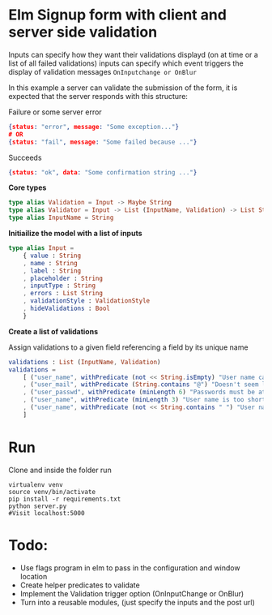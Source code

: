 # Elm Signup form with client and server side validation

Inputs can specify how they want their validations displayd (on at time or a list of all failed validations)
inputs can specify which event triggers the display of validation messages `OnInputchange or OnBlur`

In this example a server can validate the submission of the form, it is expected that the server 
responds with this structure:

Failure or some server error
```json
{status: "error", message: "Some exception..."}
# OR
{status: "fail", message: "Some failed because ..."}
```

Succeeds
```json
{status: "ok", data: "Some confirmation string ..."}
```

**Core types**

```elm
type alias Validation = Input -> Maybe String
type alias Validator = Input -> List (InputName, Validation) -> List String
type alias InputName = String
```

**Initiailize the model with a list of inputs**

```elm
type alias Input = 
    { value : String
    , name : String
    , label : String
    , placeholder : String
    , inputType : String
    , errors : List String
    , validationStyle : ValidationStyle
    , hideValidations : Bool
    }
```

**Create a list of validations**

Assign validations to a given field referencing a field by its unique name 

```elm
validations : List (InputName, Validation)
validations = 
    [ ("user_name", withPredicate (not << String.isEmpty) "User name cant be empty" )
    , ("user_mail", withPredicate (String.contains "@") "Doesn't seem like a valid password")
    , ("user_passwd", withPredicate (minLength 6) "Passwords must be at least 6 characters long")
    , ("user_name", withPredicate (minLength 3) "User name is too short")
    , ("user_name", withPredicate (not << String.contains " ") "User name cant contain spaces")
    ]
```

# Run 

Clone and inside the folder  run

```shell
virtualenv venv
source venv/bin/activate
pip install -r requirements.txt
python server.py
#Visit localhost:5000
```

# Todo:

- Use flags program in elm to pass in the configuration and window location
- Create helper predicates to validate
- Implement the Validation trigger option (OnInputChange or OnBlur)
- Turn into a reusable modules, (just specify the inputs and the post url)
